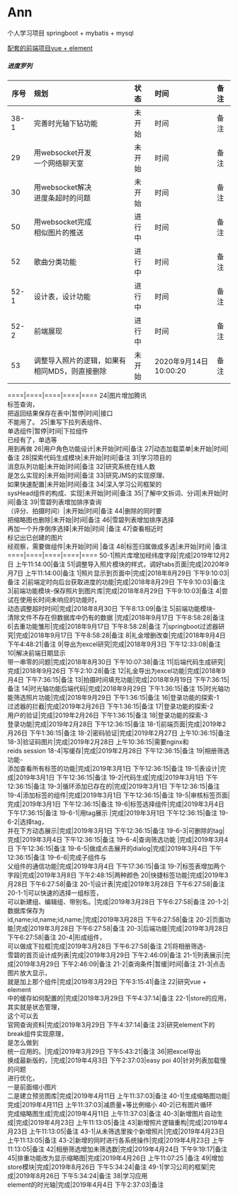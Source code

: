 # Ann
个人学习项目 springboot + mybatis + mysql

[配套的前端项目vue + element](https://github.com/Shangyangyang/AnnFront)

##### 进度罗列
序号|规划|状态|时间|备注
--|:--|:--|:--|:--
38-1|完善时光轴下钻功能|未开始|时间|备注
29|用websocket开发<br>一个网络聊天室|未开始|时间|备注
30|用websocket解决<br>进度条超时的问题|未开始|时间|备注
50|用websocket完成<br>相似图片的推送|进行中|时间|备注
52|歌曲分类功能|进行中|时间|备注
52-1|设计表，设计功能|进行中|时间|备注
52-2|前端展现|进行中|时间|备注
53|调整导入照片的逻辑，如果有相同MD5，则直接删除|未开始|2020年9月14日10:00:20|备注

====|====|====|====|====
24|图片增加腾讯<br>标签查询，<br>把返回结果保存在表中|暂停|时间|接口<br>不能用了。
25|重写下拉列表组件、<br>单选组件|暂停|时间|下拉组件<br>已经有了，单选等<br>用到再做
26|用户角色功能设计|未开始|时间|备注
27|动态加载菜单|未开始|时间|备注
28|探索代码生成模块|未开始|时间|备注
31|学习项目的<br>消息队列功能|未开始|时间|备注
32|研究系统在线人数<br>是怎么实现的|未开始|时间|备注
33|研究JMS的实现原理、<br>如果快速配置|未开始|时间|备注
34|深入学习公司框架的<br>sysHead组件的构成、实现|未开始|时间|备注
35|了解中文拆词、分词|未开始|时间|备注
39|雪碧列表增加排序查询<br>（评分、拍摄时间）|未开始|时间|备注
44|删除的同时要<br>把缩略图也删除|未开始|时间|备注
46|雪碧列表增加排序选择<br>再加一个升序倒序选择|未开始|时间 |备注
47|查看相近时<br>标记出已创建的图片<br>经观察，需要做组件|未开始|时间 |备注
48|标签归属做成多选|未开始|时间 |备注
====|====|====|====|====
50-1|照片库增加经纬度字段|完成|2019年12月2日 上午11:14:00|备注
51|调整导入照片模块的样式，调好tabs页面|完成|2020年9月7日 上午11:14:00|备注
1|照片显示到页面中|完成|2018年8月29日 下午9:10:03|备注
2|前端定时向后台获取进度的功能|完成|2018年8月29日 下午9:10:03|备注
3|前端功能模块-保存照片到图片库|完成|2018年8月29日 下午9:10:03|备注
4|尝试在使用长时间未响应的功能时，<br>动态调整超时时间|完成|2018年8月30日 下午8:13:09|备注
5|前端功能模块-<br>清除文件不存在但数据库中仍有的数据	|完成|2018年9月17日 下午8:58:28|备注
6|去重功能雏形|完成|2018年9月17日 下午8:58:28|备注
7|springboot过滤器研究|完成|2018年9月17日 下午8:58:28|备注
8|礼金增删改查|完成|2018年9月4日 下午4:48:21|备注
9|导出为excel研究|完成|2018年9月3日 下午12:33:08|备注
10|解决前端日期显示<br>带一串零的问题|完成|2018年8月30日 下午10:07:38|备注
11|后端代码生成研究|完成|2018年9月26日 下午2:10:28|备注
12|礼金导出为excel功能|完成|2018年9月4日 下午7:36:15|备注
13|拍摄时间填充功能|完成|2018年9月19日 下午7:36:15|备注
14|时光轴功能后端代码|完成|2018年9月29日 下午1:36:15|备注
15|时光轴功能筛选照片功能|完成|2018年9月29日 下午1:36:15|备注
16|登录功能的探索-1 <br>过滤器的拦截|完成|2019年2月26日 下午1:36:15|备注
17|登录功能的探索-2 <br>用户的验证|完成|2019年2月26日 下午1:36:15|备注
18|登录功能的探索-3 <br>登录功能|完成|2019年2月28日 下午12:36:15|备注
18-1|前端页面|完成|2019年2月26日 下午1:36:15|备注
18-2|密码验证|完成|2019年2月27日 上午10:36:15|备注
18-3|验证码图片|完成|2019年2月28日 上午10:36:15|需要nginx和<br>reids session
18-4|写缓存|完成|2019年2月28日 下午12:36:15|备注
19|相册筛选功能-<br>添加查看所有标签的功能|完成|2019年3月1日 下午12:36:15|备注
19-1|表设计|完成|2019年3月1日 下午12:36:15|备注
19-2|代码生成|完成|2019年3月1日 下午12:36:15|备注
19-3|循环添加已存在的|完成|2019年3月1日 下午12:36:15|备注
19-4|添加标签的组件|完成|2019年3月1日 下午12:36:15|备注
19-5|审核标签页面|完成|2019年3月1日 下午12:36:15|备注
19-6|标签选择组件|完成|2019年3月4日 下午17:36:15|备注
19-6-1|用tag展示	|完成|2019年3月1日 下午12:36:15|备注
19-6-2|选择tag，<br>并在下方动态展示|完成|2019年3月1日 下午12:36:15|备注
19-6-3|可删除的tag|完成|2019年3月4日 下午12:36:15|备注
19-6-4|查询筛选功能	|完成|2019年3月4日 下午12:36:15|备注
19-6-5|做成点击展开的dialog|完成|2019年3月4日 下午12:36:15|备注
19-6-6|完成子组件与<br>父组件的通信功能|完成|2019年3月4日 下午17:36:15|备注
19-7|标签表增加两个字段|完成|2019年3月8日 下午2:48:15|两种颜色
20|快捷标签功能|完成|2019年3月28日 下午6:27:58|备注
20-1|设计表|完成|2019年3月28日 下午6:27:58|备注
20-1-1|可以快速的选择一组标签，<br>可以新建组、编辑组、带别名。|完成|2019年3月28日 下午6:27:58|备注
20-1-2|数据库保存为<br>id,name;id,name;id,name;|完成|2019年3月28日 下午6:27:58|备注
20-2|页面功能|完成|2019年3月28日 下午6:27:58|备注
20-3|后端功能|完成|2019年3月28日 下午6:27:58|备注
20-4|形成组件，<br>可以做成下拉框|完成|2019年3月28日 下午6:27:58|备注
21|将相册筛选-<br>雪碧的首页设计成列表|完成|2019年3月29日 下午2:46:09|备注
21-1|列表展示|完成|2019年3月29日 下午2:46:09|备注
21-2|查询条件|暂缓|时间|备注
21-3|点击图片放大显示，<br>就是加上那个组件|完成|2019年3月29日 下午3:15:41|备注
22|研究vue + element<br>中的缓存如何配置的|完成|2019年3月29日 下午4:37:14|备注
22-1|store的应用，<br>其实就是状态管理，<br>这个可以去<br>官网查询资料|完成|2019年3月29日 下午4:37:14|备注
23|研究element下的<br>break组件实现原理，<br>是怎么做到<br>统一应用的。|完成|2019年3月29日 下午5:43:21|备注
36|把excel导出<br>换成最新版的，|完成|2019年4月3日 下午2:37:03|easy poi
40|针对列表加载慢的问题<br>进行优化，<br>一是前面缩小图片<br>二是建立预览图库|完成|2019年4月11日 上午11:37:03|备注
40-1|生成缩略图功能|完成|2019年4月11日 上午11:37:03|减质量+等比例缩小
40-2|已有图片循环<br>完成缩略图生成|完成|2019年4月11日 上午11:37:03|备注
40-3|新增图片自动生成|完成|2019年4月23日 上午11:13:05|备注
43|新增照片逻辑重构|完成|2019年4月23日 上午11:13:05|备注
43-1|从未筛选里挨个新增照片|完成|2019年4月23日 上午11:13:05|备注
43-2|新增的同时进行各系统操作|完成|2019年4月23日 上午11:13:05|备注
42|相册筛选增加未筛选数|完成|2019年4月24日 下午9:19:17|备注
45|排重功能改为显示缩略图|完成|2019年4月26日 上午11:07:25 |备注
49|增加store模块|完成|2019年8月26日 下午5:34:24|备注
49-1|学习公司的框架|完成|2019年8月26日 下午5:34:24|备注
38|学习应用<br>element的时光轴|完成|2019年4月4日 下午2:37:03|备注

	
	
	
	
	
	
	
	
	
	
	
	
	
	
	
	
	
	
	
	